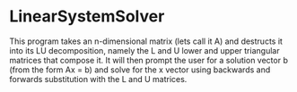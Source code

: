 # LinearSystemSolver
This program takes an n-dimensional matrix (lets call it A) and destructs it into its LU decomposition, namely the L and U lower and upper triangular matrices that compose it. 
It will then prompt the user for a solution vector b (from the form Ax = b) and solve for the x vector using backwards and forwards substitution with the L and U matrices.
